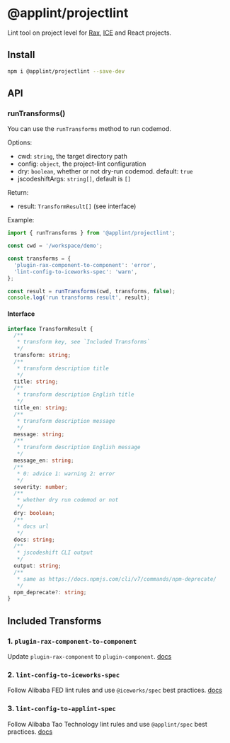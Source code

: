 # @applint/projectlint

Lint tool on project level for [Rax](https://rax.js.org/), [ICE](https://ice.work/) and React projects.

## Install

```bash
npm i @applint/projectlint --save-dev
```

## API

### runTransforms()

You can use the `runTransforms` method to run codemod.

Options:

- cwd: `string`, the target directory path
- config: `object`, the project-lint configuration
- dry: `boolean`, whether or not dry-run codemod. default: `true`
- jscodeshiftArgs: `string[]`, default is `[]`

Return:

- result: `TransformResult[]` (see interface)

Example:

```js
import { runTransforms } from '@applint/projectlint';

const cwd = '/workspace/demo';

const transforms = {
  'plugin-rax-component-to-component': 'error',
  'lint-config-to-iceworks-spec': 'warn',
};

const result = runTransforms(cwd, transforms, false);
console.log('run transforms result', result);
```

#### Interface

```typescript
interface TransformResult {
  /**
   * transform key, see `Included Transforms`
   */
  transform: string;
  /**
   * transform description title
   */
  title: string;
  /**
   * transform description English title
   */
  title_en: string;
  /**
   * transform description message
   */
  message: string;
  /**
   * transform description English message
   */
  message_en: string;
  /**
   * 0: advice 1: warning 2: error
   */
  severity: number;
  /**
   * whether dry run codemod or not
   */
  dry: boolean;
  /**
   * docs url
   */
  docs: string;
  /**
   * jscodeshift CLI output
   */
  output: string;
  /**
   * same as https://docs.npmjs.com/cli/v7/commands/npm-deprecate/ 
   */
  npm_deprecate?: string;
}
```

## Included Transforms

### 1. `plugin-rax-component-to-component`

Update `plugin-rax-component` to `plugin-component`. [docs](./transforms/docs/plugin-rax-component-to-component.md)

### 2. `lint-config-to-iceworks-spec`

Follow Alibaba FED lint rules and use `@iceworks/spec` best practices. [docs](./transforms/docs/lint-config-to-iceworks-spec.md)

### 3. `lint-config-to-applint-spec`

Follow Alibaba Tao Technology lint rules and use `@applint/spec` best practices. [docs](./transforms/docs/lint-config-to-applint-spec.md)
